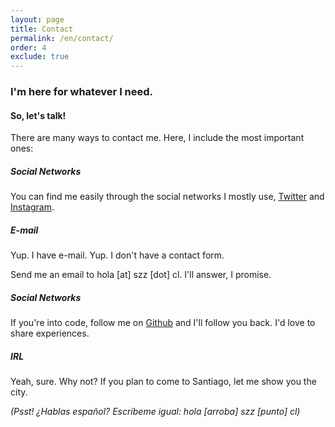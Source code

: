 ```yaml
---
layout: page
title: Contact
permalink: /en/contact/
order: 4
exclude: true
---
```


### I'm here for whatever I need.
#### So, let's talk!

There are many ways to contact me. Here, I include the most important ones:

##### Social Networks

You can find me easily through the social networks I mostly use, [Twitter](https://twitter.com/szapatazavala) and [Instagram](https://instagram.com/sofiazapatazavala).

##### E-mail

Yup. I have e-mail.
Yup. I don't have a contact form.

Send me an email to hola [at] szz [dot] cl. I'll answer, I promise.

##### Social Networks

If you're into code, follow me on [Github](https://github.com/sofiazapatazavala) and I'll follow you back. I'd love to share experiences.

##### IRL

Yeah, sure. Why not? If you plan to come to Santiago, let me show you the city.

*(Psst! ¿Hablas español? Escríbeme igual: hola [arroba] szz [punto] cl)*
